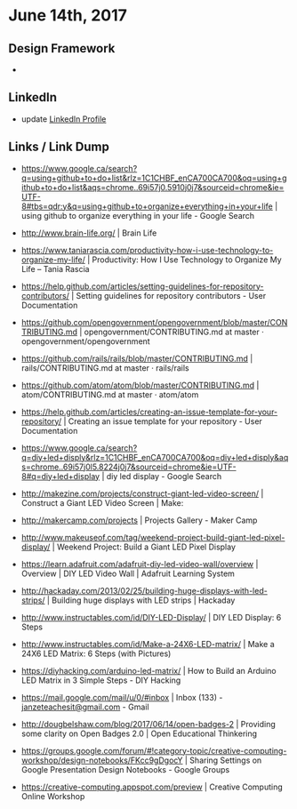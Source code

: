 # June 14th, 2017

## Design Framework
- 

## LinkedIn
- update [LinkedIn Profile](https://www.linkedin.com/in/carljanze/)

## Links / Link Dump
- https://www.google.ca/search?q=using+github+to+do+list&rlz=1C1CHBF_enCA700CA700&oq=using+github+to+do+list&aqs=chrome..69i57j0.5910j0j7&sourceid=chrome&ie=UTF-8#tbs=qdr:y&q=using+github+to+organize+everything+in+your+life | using github to organize everything in your life - Google Search
- http://www.brain-life.org/ | Brain Life
- https://www.taniarascia.com/productivity-how-i-use-technology-to-organize-my-life/ | Productivity: How I Use Technology to Organize My Life – Tania Rascia
- https://help.github.com/articles/setting-guidelines-for-repository-contributors/ | Setting guidelines for repository contributors - User Documentation
- https://github.com/opengovernment/opengovernment/blob/master/CONTRIBUTING.md | opengovernment/CONTRIBUTING.md at master · opengovernment/opengovernment
- https://github.com/rails/rails/blob/master/CONTRIBUTING.md | rails/CONTRIBUTING.md at master · rails/rails
- https://github.com/atom/atom/blob/master/CONTRIBUTING.md | atom/CONTRIBUTING.md at master · atom/atom
- https://help.github.com/articles/creating-an-issue-template-for-your-repository/ | Creating an issue template for your repository - User Documentation

- https://www.google.ca/search?q=diy+led+disply&rlz=1C1CHBF_enCA700CA700&oq=diy+led+disply&aqs=chrome..69i57j0l5.8224j0j7&sourceid=chrome&ie=UTF-8#q=diy+led+display | diy led display - Google Search
- http://makezine.com/projects/construct-giant-led-video-screen/ | Construct a Giant LED Video Screen | Make:
- http://makercamp.com/projects | Projects Gallery - Maker Camp
- http://www.makeuseof.com/tag/weekend-project-build-giant-led-pixel-display/ | Weekend Project: Build a Giant LED Pixel Display
- https://learn.adafruit.com/adafruit-diy-led-video-wall/overview | Overview | DIY LED Video Wall | Adafruit Learning System
- http://hackaday.com/2013/02/25/building-huge-displays-with-led-strips/ | Building huge displays with LED strips | Hackaday
- http://www.instructables.com/id/DIY-LED-Display/ | DIY LED Display: 6 Steps
- http://www.instructables.com/id/Make-a-24X6-LED-matrix/ | Make a 24X6 LED Matrix: 6 Steps (with Pictures)
- https://diyhacking.com/arduino-led-matrix/ | How to Build an Arduino LED Matrix in 3 Simple Steps - DIY Hacking
- https://mail.google.com/mail/u/0/#inbox | Inbox (133) - janzeteachesit@gmail.com - Gmail
- http://dougbelshaw.com/blog/2017/06/14/open-badges-2 | Providing some clarity on Open Badges 2.0 | Open Educational Thinkering
- https://groups.google.com/forum/#!category-topic/creative-computing-workshop/design-notebooks/FKcc9gDgocY | Sharing Settings on Google Presentation Design Notebooks - Google Groups
- https://creative-computing.appspot.com/preview | Creative Computing Online Workshop
